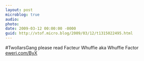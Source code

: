 ```yaml
---
layout: post
microblog: true
audio: 
photo: 
date: 2009-03-12 00:00:00 -0000
guid: http://xtof.micro.blog/2009/03/12/t1315022495.html
---
```

#TwollarsGang please read Facteur Whuffie aka Whuffie Factor  [eweri.com/ByX](http://eweri.com/ByX)
